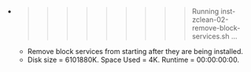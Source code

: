 * >>>>>>>>> Running inst-zclean-02-remove-block-services.sh ...
  * Remove block services from starting after they are being installed.
  * Disk size = 6101880K. Space Used = 4K. Runtime = 00:00:00:00.
